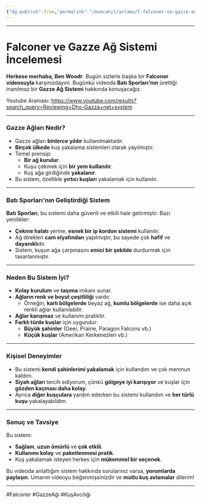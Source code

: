 ```yaml
---
{"dg-publish":true,"permalink":"/muecahit/avlama/7-falconer-ve-gazze-ag-sistemi-incelemesi/"}
---
```



---

# Falconer ve Gazze Ağ Sistemi İncelemesi

**Herkese merhaba, Ben Woodr**. Bugün sizlerle başka bir **Falconer videosuyla** karşınızdayım. Bugünkü videoda **Batı Sporları'nın** ürettiği inanılmaz bir **Gazze Ağ Sistemi** hakkında konuşacağız.

Youtube Araması: 
https://www.youtube.com/results?search_query=Reviewing+Dho-Gazza+net+system

---

### Gazze Ağları Nedir?

- Gazze ağları **binlerce yıldır** kullanılmaktadır.
- **Birçok ülkede** kuş yakalama sistemleri olarak yayılmıştır.
- Temel prensip: 
  - **Bir ağ kurulur**.
  - Kuşu çekmek için **bir yem kullanılır**.
  - Kuş ağa girdiğinde **yakalanır**.
- Bu sistem, özellikle **yırtıcı kuşları** yakalamak için kullanılır.

---

### Batı Sporları'nın Geliştirdiği Sistem

**Batı Sporları**, bu sistemi daha güvenli ve etkili hale getirmiştir. Bazı yenilikler:

- **Çekme halatı** yerine, **esnek bir ip kordon sistemi** kullanılır.
- Ağ direkleri **cam elyafından** yapılmıştır, bu sayede çok **hafif** ve **dayanıklı**dır.
- Sistem, kuşun ağa çarpmasını **emici bir şekilde** durdurmak için tasarlanmıştır.

---

### Neden Bu Sistem İyi?

- **Kolay kurulum** ve **taşıma** imkanı sunar.
- **Ağların renk ve boyut çeşitliliği** vardır.
  - Örneğin, **karlı bölgelerde** beyaz ağ, **kumlu bölgelerde** ise daha açık renkli ağlar kullanılabilir.
- **Ağlar karışmaz** ve kullanımı pratiktir.
- **Farklı türde kuşlar** için uygundur:
  - **Büyük şahinler** (Geer, Prairie, Paragon Falcons vb.)
  - **Küçük kuşlar** (Amerikan Kerkenezleri vb.)

---

### Kişisel Deneyimler

- Bu sistemi **kendi şahinlerimi yakalamak** için kullandım ve çok memnun kaldım.
- **Siyah ağları** tercih ediyorum, çünkü **gölgeye iyi karışıyor** ve kuşlar için **gözden kaçması daha kolay**.
- Ayrıca **diğer kuşçulara** yardım ederken bu sistemi kullandım ve **her türlü kuşu** yakalayabildim.

---

### Sonuç ve Tavsiye

Bu sistem:

- **Sağlam**, **uzun ömürlü** ve **çok etkili**.
- **Kullanımı kolay** ve **paketlenmesi pratik**.
- Kuş yakalamak isteyen herkes için **mükemmel bir seçenek**.

Bu videoda anlattığım sistem hakkında sorularınız varsa, **yorumlarda paylaşın**. Umarım videoyu beğenmişsinizdir ve **mutlu kuş avlamalar** dilerim!

---

#Falconer #GazzeAğı #KuşAvcılığı